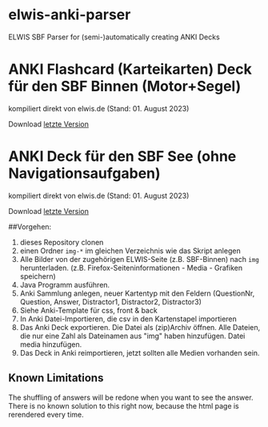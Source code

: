 # elwis-anki-parser
ELWIS SBF Parser for (semi-)automatically creating ANKI Decks

# ANKI Flashcard (Karteikarten) Deck für den SBF Binnen (Motor+Segel)

kompiliert direkt von elwis.de (Stand: 01. August 2023)

Download [letzte Version](https://github.com/kralo/elwis-anki-parser/releases/latest)

# ANKI Deck für den SBF See (ohne Navigationsaufgaben)

kompiliert direkt von elwis.de (Stand: 01. August 2023)

Download [letzte Version](https://github.com/kralo/elwis-anki-parser/releases/latest)


##Vorgehen:
1. dieses Repository clonen
2. einen Ordner `img-*` im gleichen Verzeichnis wie das Skript anlegen
3. Alle Bilder von der zugehörigen ELWIS-Seite (z.B. SBF-Binnen) nach `img` herunterladen. (z.B. Firefox-Seiteninformationen - Media - Grafiken speichern)
4. Java Programm ausführen.
5. Anki Sammlung anlegen, neuer Kartentyp mit den Feldern (QuestionNr, Question, Answer, Distractor1, Distractor2, Distractor3)
6. Siehe Anki-Template für css, front & back
7. In Anki Datei-Importieren, die csv in den Kartenstapel importieren
8. Das Anki Deck exportieren. Die Datei als (zip)Archiv öffnen. Alle Dateien, die nur eine Zahl als Dateinamen aus "img" haben hinzufügen. Datei media hinzufügen.
9. Das Deck in Anki reimportieren, jetzt sollten alle Medien vorhanden sein.

## Known Limitations
The shuffling of answers will be redone when you want to see the answer. There is no known solution to this right now, because the html page is rerendered every time.

